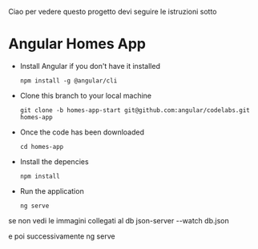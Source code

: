 Ciao per vedere questo progetto devi 
seguire le istruzioni sotto

# Angular Homes App
- Install Angular if you don't have it installed

  `npm install -g @angular/cli`

- Clone this branch to your local machine

  `git clone -b homes-app-start git@github.com:angular/codelabs.git homes-app`

- Once the code has been downloaded

  `cd homes-app`

- Install the depencies

  `npm install` 

- Run the application 

  `ng serve`


se non vedi le immagini collegati al db
json-server --watch db.json

e poi successivamente ng serve

